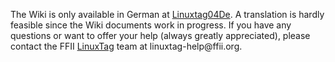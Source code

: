 The Wiki is only available in German at
[Linuxtag04De](Linuxtag04De "wikilink"). A translation is hardly
feasible since the Wiki documents work in progress. If you have any
questions or want to offer your help (always greatly appreciated),
please contact the FFII [LinuxTag](LinuxTag "wikilink") team at
linuxtag-help\@ffii.org.
